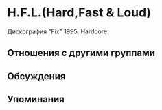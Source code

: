 # H.F.L.(Hard,Fast & Loud)

Дискография
"Fix" 1995, Hardcore

## Отношения с другими группами


## Обсуждения


## Упоминания

